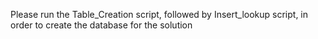 Please run the Table_Creation script, followed by Insert_lookup script, in order to create the database for the solution 

